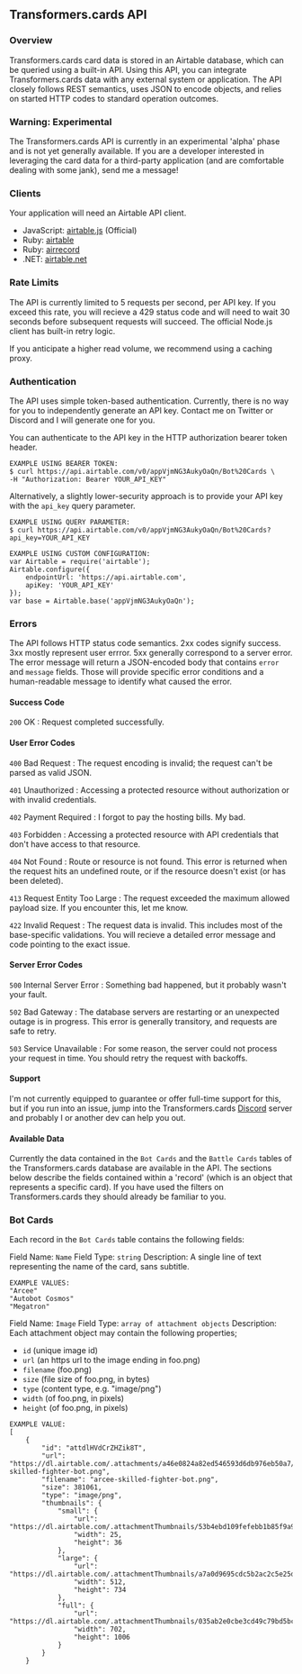 ## Transformers.cards API ##

### Overview ###
Transformers.cards card data is stored in an Airtable database, which can be queried using a built-in API. Using this API, you can integrate Transformers.cards data with any external system or application. The API closely follows REST semantics, uses JSON to encode objects, and relies on started HTTP codes to standard operation outcomes.

### Warning: Experimental ###
The Transformers.cards API is currently in an experimental 'alpha' phase and is not yet generally available. If you are a developer interested in leveraging the card data for a third-party application (and are comfortable dealing with some jank), send me a message!

### Clients ###
Your application will need an Airtable API client.

* JavaScript: [airtable.js](https://github.com/Airtable/airtable.js) (Official)
* Ruby: [airtable](https://github.com/Airtable/airtable-ruby)
* Ruby: [airrecord](https://github.com/sirupsen/airrecord)
* .NET: [airtable.net](https://github.com/ngocnicholas/airtable.net)

### Rate Limits ###
The API is currently limited to 5 requests per second, per API key. If you exceed this rate, you will recieve a 429 status code and will need to wait 30 seconds before subsequent requests will succeed. The official Node.js client has built-in retry logic.

If you anticipate a higher read volume, we recommend using a caching proxy.

### Authentication ###
The API uses simple token-based authentication. Currently, there is no way for you to independently generate an API key. Contact me on Twitter or Discord and I will generate one for you.


You can authenticate to the API key in the HTTP authorization bearer token header.

```
EXAMPLE USING BEARER TOKEN:
$ curl https://api.airtable.com/v0/appVjmNG3AukyOaQn/Bot%20Cards \
-H "Authorization: Bearer YOUR_API_KEY"
```
 Alternatively, a slightly lower-security approach is to provide your API key with the `api_key` query parameter.

```
EXAMPLE USING QUERY PARAMETER:
$ curl https://api.airtable.com/v0/appVjmNG3AukyOaQn/Bot%20Cards?api_key=YOUR_API_KEY
```

```
EXAMPLE USING CUSTOM CONFIGURATION:
var Airtable = require('airtable');
Airtable.configure({
    endpointUrl: 'https://api.airtable.com',
    apiKey: 'YOUR_API_KEY'
});
var base = Airtable.base('appVjmNG3AukyOaQn');
```

### Errors ###
The API follows HTTP status code semantics. 2xx codes signify success. 3xx mostly represent user errror. 5xx generally correspond to a server error. The error message will return a JSON-encoded body that contains `error` and `message` fields. Those will provide specific error conditions and a human-readable message to identify what caused the error.

#### Success Code ####
`200` OK : Request completed successfully.

#### User Error Codes ####
`400` Bad Request : The request encoding is invalid; the request can't be parsed as valid JSON.

`401` Unauthorized : Accessing a protected resource without authorization or with invalid credentials.

`402` Payment Required : I forgot to pay the hosting bills. My bad.

`403` Forbidden : Accessing a protected resource with API credentials that don't have access to that resource.

`404` Not Found : Route or resource is not found. This error is returned when the request hits an undefined route, or if the resource doesn't exist (or has been deleted).

`413` Request Entity Too Large : The request exceeded the maximum allowed payload size. If you encounter this, let me know.

`422` Invalid Request : The request data is invalid. This includes most of the base-specific validations. You will recieve a detailed error message and code pointing to the exact issue.

#### Server Error Codes ####
`500` Internal Server Error : Something bad happened, but it probably wasn't your fault.

`502` Bad Gateway : The database servers are restarting or an unexpected outage is in progress. This error is generally transitory, and requests are safe to retry.

`503` Service Unavailable : For some reason, the server could not process your request in time. You should retry the request with backoffs.

#### Support ####
I'm not currently equipped to guarantee or offer full-time support for this, but if you run into an issue, jump into the Transformers.cards [Discord](https://discordapp.com/invite/dMzBjfD) server and probably I or another dev can help you out.

#### Available Data ####
Currently the data contained in the `Bot Cards` and the `Battle Cards` tables of the Transformers.cards database are available in the API. The sections below describe the fields contained within a 'record' (which is an object that represents a specific card). If you have used the filters on Transformers.cards they should already be familiar to you.

### Bot Cards ###

Each record in the `Bot Cards` table contains the following fields:


Field Name: `Name`
Field Type: `string`
Description: A single line of text representing the name of the card, sans subtitle.
```
EXAMPLE VALUES:
"Arcee"
"Autobot Cosmos"
"Megatron"
```

Field Name: `Image`
Field Type: `array of attachment objects`
Description: Each attachment object may contain the following properties;
- `id` (unique image id)
- `url` (an https url to the image ending in foo.png)
- `filename` (foo.png)
- `size` (file size of foo.png, in bytes)
- `type` (content type, e.g. "image/png")
- `width` (of foo.png, in pixels)
- `height` (of foo.png, in pixels)
```
EXAMPLE VALUE:
[
    {
        "id": "attdlHVdCrZHZik8T",
        "url": "https://dl.airtable.com/.attachments/a46e0824a82ed546593d6db976eb50a7/8ec79e49/arcee-skilled-fighter-bot.png",
        "filename": "arcee-skilled-fighter-bot.png",
        "size": 381061,
        "type": "image/png",
        "thumbnails": {
            "small": {
                "url": "https://dl.airtable.com/.attachmentThumbnails/53b4ebd109fefebb1b85f9a97102e993/6df1f805",
                "width": 25,
                "height": 36
            },
            "large": {
                "url": "https://dl.airtable.com/.attachmentThumbnails/a7a0d9695cdc5b2ac2c5e25d47ce8911/fdb41cf6",
                "width": 512,
                "height": 734
            },
            "full": {
                "url": "https://dl.airtable.com/.attachmentThumbnails/035ab2e0cbe3cd49c79bd5bce12c5c01/68d23785",
                "width": 702,
                "height": 1006
            }
        }
    }
```

